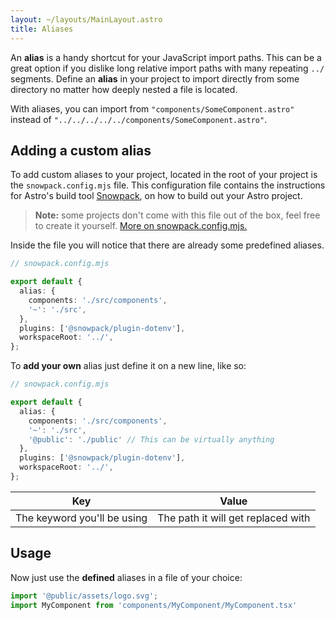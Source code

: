 ```yaml
---
layout: ~/layouts/MainLayout.astro
title: Aliases
---
```


An **alias** is a handy shortcut for your JavaScript import paths. This can be a great option if you dislike long relative import paths with many repeating `../` segments. Define an **alias** in your project to import directly from some directory no matter how deeply nested a file is located. 

With aliases, you can import from `"components/SomeComponent.astro"` instead of `"../../../../../components/SomeComponent.astro"`.

## Adding a custom alias

To add custom aliases to your project, located in the root of your project is the `snowpack.config.mjs` file. This configuration file contains the instructions for Astro's build tool [Snowpack](https://www.snowpack.dev/reference/configuration), on how to build out your Astro project. 

> **Note:** some projects don't come with this file out of the box, feel free to create it yourself. [More on snowpack.config.mjs.](https://www.snowpack.dev/reference/configuration) 

Inside the file you will notice that there are already some predefined aliases.

```ts
// snowpack.config.mjs

export default {
  alias: {
    components: './src/components',
    '~': './src',
  },
  plugins: ['@snowpack/plugin-dotenv'],
  workspaceRoot: '../',
};

```

To **add your own** alias just define it on a new line, like so:

```ts
// snowpack.config.mjs

export default {
  alias: {
    components: './src/components',
    '~': './src',
    '@public': './public' // This can be virtually anything
  },
  plugins: ['@snowpack/plugin-dotenv'],
  workspaceRoot: '../',
};

```

| Key      | Value |
| ----- | ----- |
| The keyword you'll be using | The path it will get replaced with |

## Usage


Now just use the **defined** aliases in a file of your choice:

```js
import '@public/assets/logo.svg';
import MyComponent from 'components/MyComponent/MyComponent.tsx'
```

